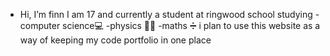 - Hi, I’m finn I am 17 and currently a student at ringwood school studying 
-computer science💻
-physics 👨‍🔬
-maths ➗
i plan to use this website as a way of keeping my code portfolio in one place
